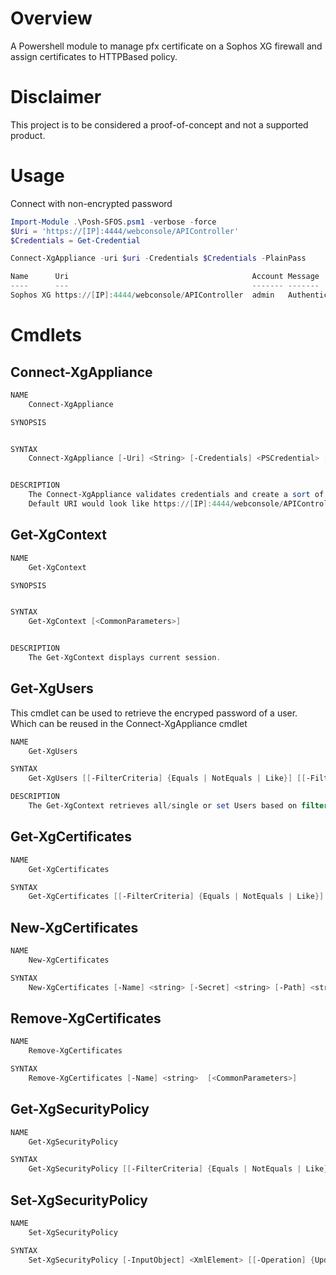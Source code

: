 # Overview
A Powershell module to manage pfx certificate on a Sophos XG firewall and assign certificates to HTTPBased policy.

# Disclaimer
This project is to be considered a proof-of-concept and not a supported product.

# Usage

Connect with non-encrypted password

``` powershell
Import-Module .\Posh-SFOS.psm1 -verbose -force
$Uri = 'https://[IP]:4444/webconsole/APIController'
$Credentials = Get-Credential

Connect-XgAppliance -uri $uri -Credentials $Credentials -PlainPass

Name      Uri                                         Account Message
----      ---                                         ------- -------
Sophos XG https://[IP]:4444/webconsole/APIController  admin   Authentication Successful

```




# Cmdlets

## Connect-XgAppliance

``` powershell
NAME
    Connect-XgAppliance

SYNOPSIS


SYNTAX
    Connect-XgAppliance [-Uri] <String> [-Credentials] <PSCredential> [-PlainPass] [<CommonParameters>]


DESCRIPTION
    The Connect-XgAppliance validates credentials and create a sort of cached session.
    Default URI would look like https://[IP]:4444/webconsole/APIController

```

## Get-XgContext

``` powershell
NAME
    Get-XgContext

SYNOPSIS


SYNTAX
    Get-XgContext [<CommonParameters>]


DESCRIPTION
    The Get-XgContext displays current session.

```
## Get-XgUsers

This cmdlet can be used to retrieve the encryped password of a user. Which can be reused in the Connect-XgAppliance cmdlet

``` powershell
NAME
    Get-XgUsers

SYNTAX
    Get-XgUsers [[-FilterCriteria] {Equals | NotEquals | Like}] [[-FilterValue] <string>]  [<CommonParameters>]

DESCRIPTION
    The Get-XgContext retrieves all/single or set Users based on filter.

```

## Get-XgCertificates

``` powershell
NAME
    Get-XgCertificates

SYNTAX
    Get-XgCertificates [[-FilterCriteria] {Equals | NotEquals | Like}] [[-FilterValue] <string>]  [<CommonParameters>]


```

## New-XgCertificates

``` powershell
NAME
    New-XgCertificates

SYNTAX
    New-XgCertificates [-Name] <string> [-Secret] <string> [-Path] <string> [[-Operation] {Add | Update}]  [<CommonParameters>]
```

## Remove-XgCertificates

``` powershell
NAME
    Remove-XgCertificates

SYNTAX
    Remove-XgCertificates [-Name] <string>  [<CommonParameters>]
```



## Get-XgSecurityPolicy

```powershell
NAME
    Get-XgSecurityPolicy

SYNTAX
    Get-XgSecurityPolicy [[-FilterCriteria] {Equals | NotEquals | Like}] [[-FilterValue] <string>]  [<CommonParameters>]
```


## Set-XgSecurityPolicy

``` powershell
NAME
    Set-XgSecurityPolicy

SYNTAX
    Set-XgSecurityPolicy [-InputObject] <XmlElement> [[-Operation] {Update}]  [<CommonParameters>]
```